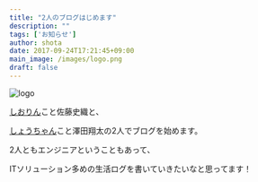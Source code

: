 ```yaml
---
title: "2人のブログはじめます"
description: ""
tags: ['お知らせ']
author: shota
date: 2017-09-24T17:21:45+09:00
main_image: /images/logo.png
draft: false
---
```


![logo](/images/logo.png)

[しおりん](https://www.facebook.com/shiori.sato.3762)こと佐藤史織と、

[しょうちゃん](https://www.facebook.com/xioota)こと澤田翔太の2人でブログを始めます。

2人ともエンジニアということもあって、

ITソリューション多めの生活ログを書いていきたいなと思ってます！
